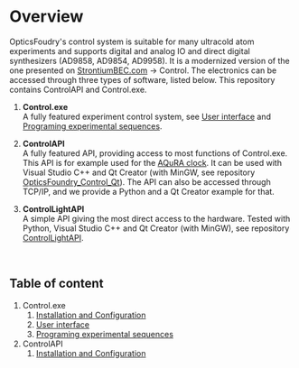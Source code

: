 # Overview

OpticsFoudry's control system is suitable for many ultracold atom experiments and supports digital and analog IO and direct digital synthesizers (AD9858, AD9854, AD9958). It is a modernized version of the one presented on [StrontiumBEC.com](https://www.strontiumbec.com/) -> Control. The electronics can be accessed through three types of software, listed below. This repository contains ControlAPI and Control.exe. 

1. **Control.exe**  
    A fully featured experiment control system, see [User interface](Manual/UserInterface.md) and [Programing experimental sequences](Manual/ProgrammingSequences.md).

2. **ControlAPI**  
    A fully featured API, providing access to most functions of Control.exe. This API is for example used for the [AQuRA clock](https://www.aquraclock.eu/). It can be used with Visual Studio C++ and Qt Creator (with MinGW, see repository [OpticsFoundry_Control_Qt](https://github.com/opticsfoundry/OpticsFoundry_Control_Qt)). The API can also be accessed through TCP/IP, and we provide a Python and a Qt Creator example for that.  

3. **ControlLightAPI**    
    A simple API giving the most direct access to the hardware. Tested with Python, Visual Studio C++ and Qt Creator (with MinGW), see repository [ControlLightAPI](https://github.com/opticsfoundry/OpticsFoundry_ControlLight).

&nbsp;

## Table of content

1. Control.exe 
   1. [Installation and Configuration](Manual/InstallationAndConfigurationOfControlEXE.md)  
   2. [User interface](Manual/UserInterface.md)  
   3. [Programing experimental sequences](Manual/ProgrammingSequences.md)  
2. ControlAPI
   1. [Installation and Configuration](Manual/InstallationAndConfigurationOfControlAPI.md)  
